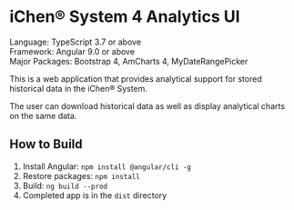 iChen® System 4 Analytics UI
===========================

Language: TypeScript 3.7 or above  
Framework: Angular 9.0 or above  
Major Packages: Bootstrap 4, AmCharts 4, MyDateRangePicker

This is a web application that provides analytical support for stored historical
data in the iChen® System.

The user can download historical data as well as display analytical charts on the same data.

How to Build
------------

1. Install Angular: `npm install @angular/cli -g`
2. Restore packages: `npm install`
3. Build: `ng build --prod`
4. Completed app is in the `dist` directory
